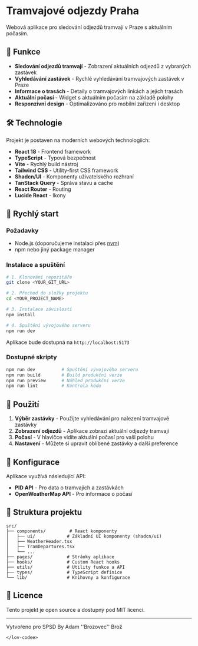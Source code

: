 
# Tramvajové odjezdy Praha

Webová aplikace pro sledování odjezdů tramvají v Praze s aktuálním počasím.

## 🚋 Funkce

- **Sledování odjezdů tramvají** - Zobrazení aktuálních odjezdů z vybraných zastávek
- **Vyhledávání zastávek** - Rychlé vyhledávání tramvajových zastávek v Praze
- **Informace o trasách** - Detaily o tramvajových linkách a jejich trasách
- **Aktuální počasí** - Widget s aktuálním počasím na základě polohy
- **Responzivní design** - Optimalizováno pro mobilní zařízení i desktop

## 🛠️ Technologie

Projekt je postaven na moderních webových technologiích:

- **React 18** - Frontend framework
- **TypeScript** - Typová bezpečnost
- **Vite** - Rychlý build nástroj
- **Tailwind CSS** - Utility-first CSS framework
- **Shadcn/UI** - Komponenty uživatelského rozhraní
- **TanStack Query** - Správa stavu a cache
- **React Router** - Routing
- **Lucide React** - Ikony

## 🚀 Rychlý start

### Požadavky

- Node.js (doporučujeme instalaci přes [nvm](https://github.com/nvm-sh/nvm#installing-and-updating))
- npm nebo jiný package manager

### Instalace a spuštění

```bash
# 1. Klonování repozitáře
git clone <YOUR_GIT_URL>

# 2. Přechod do složky projektu
cd <YOUR_PROJECT_NAME>

# 3. Instalace závislostí
npm install

# 4. Spuštění vývojového serveru
npm run dev
```

Aplikace bude dostupná na `http://localhost:5173`

### Dostupné skripty

```bash
npm run dev          # Spuštění vývojového serveru
npm run build        # Build produkční verze
npm run preview      # Náhled produkční verze
npm run lint         # Kontrola kódu
```

## 📱 Použití

1. **Výběr zastávky** - Použijte vyhledávání pro nalezení tramvajové zastávky
2. **Zobrazení odjezdů** - Aplikace zobrazí aktuální odjezdy tramvají
3. **Počasí** - V hlavičce vidíte aktuální počasí pro vaši polohu
4. **Nastavení** - Můžete si upravit oblíbené zastávky a další preference


## 🔧 Konfigurace

Aplikace využívá následující API:

- **PID API** - Pro data o tramvajích a zastávkách
- **OpenWeatherMap API** - Pro informace o počasí

## 📂 Struktura projektu

```
src/
├── components/         # React komponenty
│   ├── ui/            # Základní UI komponenty (shadcn/ui)
│   ├── WeatherHeader.tsx
│   ├── TramDepartures.tsx
│   └── ...
├── pages/             # Stránky aplikace
├── hooks/             # Custom React hooks
├── utils/             # Utility funkce a API
├── types/             # TypeScript definice
└── lib/               # Knihovny a konfigurace
```

## 📄 Licence

Tento projekt je open source a dostupný pod MIT licencí.

---

Vytvořeno pro SPSD By Adam ''Brozovec'' Brož
```
</lov-codee>
